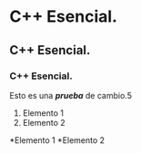 # C++ Esencial.
## C++ Esencial.
### C++ Esencial.
Esto es una **_prueba_** de cambio.5

1. Elemento 1
2. Elemento 2

*Elemento 1
*Elemento 2
